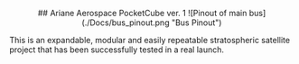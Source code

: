 <p align="center">
## Ariane Aerospace PocketCube ver. 1
![Pinout of main bus](./Docs/bus_pinout.png "Bus Pinout")
</p>
This is an expandable, modular and easily repeatable stratospheric satellite project that has been successfully tested in a real launch.